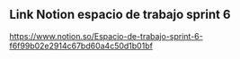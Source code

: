 ## Link Notion espacio de trabajo sprint 6

https://www.notion.so/Espacio-de-trabajo-sprint-6-f6f99b02e2914c67bd60a4c50d1b01bf